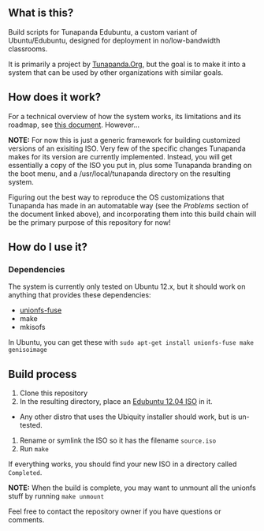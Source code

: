 ## What is this?
Build scripts for Tunapanda Edubuntu, a custom variant of Ubuntu/Edubuntu, designed for deployment in no/low-bandwidth classrooms.

It is primarily a project by [Tunapanda.Org](http://tunapanda.org), but the goal is to make it into a system that can be used by other organizations with similar goals. 

## How does it work?
For a technical overview of how the system works, its limitations and its roadmap, see [this document]( https://docs.google.com/document/d/19N5jBC4Ag1mglCEbwayOptUEfUo6TMhCyDVEeAnokVg/edit?usp=sharing). However... 

**NOTE:** For now this is just a generic framework for building customized versions of an exisiting ISO. Very few of the specific changes Tunapanda makes for its version are currently implemented. Instead, you will get essentially a copy of the ISO you put in, plus some Tunapanda branding on the boot menu, and a /usr/local/tunapanda directory on the resulting system. 

Figuring out the best way to reproduce the OS customizations that Tunapanda has made in an automatable way (see the *Problems* section of the document linked above), and incorporating them into this build chain will be the primary purpose of this repository for now!

## How do I use it?
### Dependencies
The system is currently only tested on Ubuntu 12.x, but it should work on anything that provides these dependencies:
* [unionfs-fuse](http://podgorny.cz/moin/UnionFsFuse) 
* make
* mkisofs

In Ubuntu, you can get these with `sudo apt-get install unionfs-fuse make genisoimage`

## Build process
1. Clone this repository
1. In the resulting directory, place an [Edubuntu 12.04 ISO](http://edubuntu.org/download) in it.
  * Any other distro that uses the Ubiquity installer should work, but is un-tested.
1. Rename or symlink the ISO so it has the filename `source.iso`
1. Run `make`

If everything works, you should find your new ISO in a directory called `Completed`. 

**NOTE:** When the build is complete, you may want to unmount all the unionfs stuff by running `make unmount`

Feel free to contact the repository owner if you have questions or comments. 
